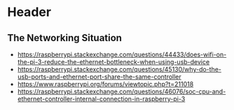 <!-- TITLE: Raspberrypi -->
<!-- SUBTITLE: A quick summary of Raspberrypi -->

# Header

## The Networking Situation

- https://raspberrypi.stackexchange.com/questions/44433/does-wifi-on-the-pi-3-reduce-the-ethernet-bottleneck-when-using-usb-device
- https://raspberrypi.stackexchange.com/questions/45130/why-do-the-usb-ports-and-ethernet-port-share-the-same-controller
- https://www.raspberrypi.org/forums/viewtopic.php?t=211018
- https://raspberrypi.stackexchange.com/questions/46076/soc-cpu-and-ethernet-controller-internal-connection-in-raspberry-pi-3


